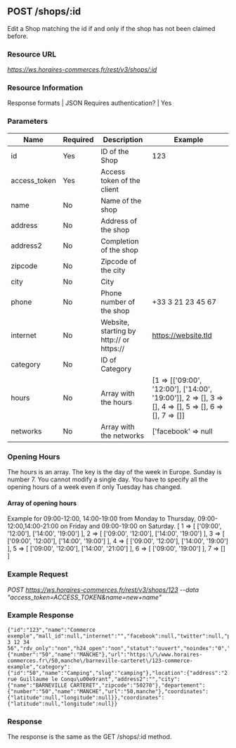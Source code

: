 
## POST /shops/:id

Edit a Shop matching the id if and only if the shop has not been claimed before.

### Resource URL
_https://ws.horaires-commerces.fr/rest/v3/shops/:id_

### Resource Information
Response formats | JSON
Requires authentication? | Yes

### Parameters
| Name | Required | Description | Example |
|---|---|---|---|
| id | Yes | ID of the Shop | 123 |
| access_token  | Yes | Access token of the client |  |
| name  | No | Name of the shop |  |
| address  | No | Address of the shop |  |
| address2  | No | Completion of the shop |  |
| zipcode  | No | Zipcode of the city |  |
| city  | No | City |  |
| phone  | No | Phone number of the shop | +33 3 21 23 45 67 |
| internet  | No | Website, starting by http:// or https:// | https://website.tld |
| category  | No | ID of Category |  |
| hours  | No | Array with the hours | [1 => [['09:00', '12:00'], ['14:00', '19:00']], 2 => [], 3 => [], 4 => [], 5 => [], 6 => [], 7 => []] |
| networks  | No | Array with the networks | ['facebook' => null|string, 'twitter' => null|string, 'googleplus' => null|string] |

### Opening Hours
The hours is an array. The key is the day of the week in Europe. Sunday is number 7.
You cannot modify a single day. You have to specify all the opening hours of a week even if only Tuesday has changed.

#### Array of opening hours
Example for 09:00-12:00, 14:00-19:00 from Monday to Thursday, 09:00-12:00,14:00-21:00 on Friday and 09:00-19:00 on Saturday.
[
    1 => [
        ['09:00', '12:00'],
        ['14:00', '19:00']
    ],
    2 => [
        ['09:00', '12:00'],
        ['14:00', '19:00']
    ],
    3 => [
        ['09:00', '12:00'],
        ['14:00', '19:00']
    ],
    4 => [
        ['09:00', '12:00'],
        ['14:00', '19:00']
    ],
    5 => [
        ['09:00', '12:00'],
        ['14:00', '21:00']
    ],
    6 => [
        ['09:00', '19:00']
    ],
    7 => []
]

### Example Request
_POST https://ws.horaires-commerces.fr/rest/v3/shops/123 --data "access_token=ACCESS_TOKEN&name=new+name"_

### Example Response
```
{"id":"123","name":"Commerce exemple","mall_id":null,"internet":"","facebook":null,"twitter":null,"phone":"+33 3 12 34 56","rdv_only":"non","h24_open":"non","statut":"ouvert","noindex":"0","id_redirection":null,"meta_title":null,"meta_description":null,"departement":{"number":"50","name":"MANCHE"},"url":"https:\/\/www.horaires-commerces.fr\/50,manche\/barneville-carteret\/123-commerce-example","category":{"id":"50","name":"Camping","slug":"camping"},"location":{"address":"2 rue Guillaume le Conqu\u00e9rant","address2":"","city":{"name":"BARNEVILLE CARTERET","zipcode":"50270"},"departement":{"number":"50","name":"MANCHE","url":"50,manche"},"coordinates":{"latitude":null,"longitude":null}},"coordinates":{"latitude":null,"longitude":null}}
```

### Response
The response is the same as the GET /shops/:id method.
